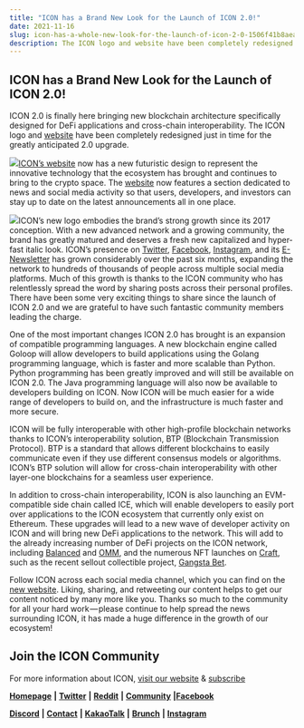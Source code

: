 ```yaml
---
title: "ICON has a Brand New Look for the Launch of ICON 2.0!"
date: 2021-11-16
slug: icon-has-a-whole-new-look-for-the-launch-of-icon-2-0-1506f41b8aea
description: The ICON logo and website have been completely redesigned just in time for the greatly anticipated ICON 2.0 upgrade
---
```


## ICON has a Brand New Look for the Launch of ICON 2.0!

ICON 2.0 is finally here bringing new blockchain architecture specifically designed for DeFi applications and cross-chain interoperability. The ICON logo and [website](https://icon.foundation/) have been completely redesigned just in time for the greatly anticipated 2.0 upgrade.

![](https://cdn-images-1.medium.com/max/800/1*FPuEEjLHpKjuTlWtTrtNdw.png)[ICON’s website](https://icon.foundation/) now has a new futuristic design to represent the innovative technology that the ecosystem has brought and continues to bring to the crypto space. The [website](https://icon.foundation/) now features a section dedicated to news and social media activity so that users, developers, and investors can stay up to date on the latest announcements all in one place.

![](https://cdn-images-1.medium.com/max/800/1*oLhykG775r5JepDVdaozMg.png)ICON’s new logo embodies the brand’s strong growth since its 2017 conception. With a new advanced network and a growing community, the brand has greatly matured and deserves a fresh new capitalized and hyper-fast italic look. ICON’s presence on [Twitter](https://twitter.com/helloiconworld), [Facebook](https://www.facebook.com/helloicon/), [Instagram](https://www.instagram.com/helloiconworld/), and its [E-Newsletter](https://mailchi.mp/icon.foundation/icon-20) has grown considerably over the past six months, expanding the network to hundreds of thousands of people across multiple social media platforms. Much of this growth is thanks to the ICON community who has relentlessly spread the word by sharing posts across their personal profiles. There have been some very exciting things to share since the launch of ICON 2.0 and we are grateful to have such fantastic community members leading the charge.

One of the most important changes ICON 2.0 has brought is an expansion of compatible programming languages. A new blockchain engine called Goloop will allow developers to build applications using the Golang programming language, which is faster and more scalable than Python.   
Python programming has been greatly improved and will still be available on ICON 2.0. The Java programming language will also now be available to developers building on ICON. Now ICON will be much easier for a wide range of developers to build on, and the infrastructure is much faster and more secure.

ICON will be fully interoperable with other high-profile blockchain networks thanks to ICON’s interoperability solution, BTP (Blockchain Transmission Protocol). BTP is a standard that allows different blockchains to easily communicate even if they use different consensus models or algorithms. ICON’s BTP solution will allow for cross-chain interoperability with other layer-one blockchains for a seamless user experience.

In addition to cross-chain interoperability, ICON is also launching an EVM-compatible side chain called ICE, which will enable developers to easily port over applications to the ICON ecosystem that currently only exist on Ethereum. These upgrades will lead to a new wave of developer activity on ICON and will bring new DeFi applications to the network. This will add to the already increasing number of DeFi projects on the ICON network, including [Balanced](https://balanced.network/) and [OMM](https://omm.finance/), and the numerous NFT launches on [Craft](https://craft.network/), such as the recent sellout collectible project, [Gangsta Bet](https://gangstabet.io/).

Follow ICON across each social media channel, which you can find on the [new website](https://icon.foundation/). Liking, sharing, and retweeting our content helps to get our content noticed by many more like you. Thanks so much to the community for all your hard work — please continue to help spread the news surrounding ICON, it has made a huge difference in the growth of our ecosystem!

## Join the ICON Community

For more information about ICON, [visit our website](https://icon.foundation/) & [subscribe](https://mailchi.mp/icon.foundation/icon-20)

[**Homepage**](https://icon.foundation/) **|** [**Twitter**](https://twitter.com/helloiconworld) **|** [**Reddit**](https://www.reddit.com/r/helloicon/) **|** [**Community**](https://forum.icon.community/) **|**[**Facebook**](https://www.facebook.com/helloicon/)

[**Discord**](https://discord.gg/x6DxjxfP24) **|** [**Contact**](mailto:hello@icon.foundation) **|** [**KakaoTalk**](https://open.kakao.com/o/gMAFhdS) **|** [**Brunch**](https://brunch.co.kr/@helloiconworld) **|** [**Instagram**](https://www.instagram.com/helloiconworld/)

